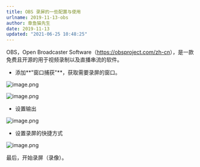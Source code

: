 ```yaml
---
title: OBS 录屏的一些配置与使用
urlname: 2019-11-13-obs
author: 章鱼猫先生
date: 2019-11-13
updated: "2021-06-25 10:48:25"
---
```


OBS，Open Broadcaster Software（<https://obsproject.com/zh-cn>），是一款免费且开源的用于视频录制以及直播串流的软件。

- 添加\*\*"窗口捕获"\*\*，获取需要录屏的窗口。

![image.png](https://shub-1251708715.cos.ap-guangzhou.myqcloud.com/elog-cookbook-img/Fu1Ih_Vzxv7mn1ycEcpelPKQOpnK.png)

![image.png](https://shub-1251708715.cos.ap-guangzhou.myqcloud.com/elog-cookbook-img/FrE-u1AqIImw9sj0s9Bk8y3xTq6f.png)

- 设置输出

![image.png](https://shub-1251708715.cos.ap-guangzhou.myqcloud.com/elog-cookbook-img/FlW10y9U0hyCVetfPOMYxZPF6S1W.png)

- 设置录屏的快捷方式

![image.png](https://shub-1251708715.cos.ap-guangzhou.myqcloud.com/elog-cookbook-img/FqEPx10QbSos1_a0TKdoRWqMkX9A.png)

最后，开始录屏（录像）。
